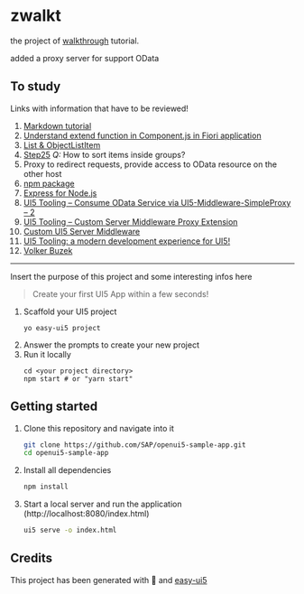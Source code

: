 # zwalkt

the project of [walkthrough](https://sapui5.hana.ondemand.com/#/topic/3da5f4be63264db99f2e5b04c5e853db) tutorial.

added a proxy server for support OData


## To study
Links with information that have to be reviewed!
1. [Markdown tutorial](https://commonmark.org/help/tutorial/06-lists.html)
1. [Understand extend function in Component.js in Fiori application](https://blogs.sap.com/2016/06/24/understand-extend-function-in-componentjs-in-fiori-application/)
1. [List & ObjectListItem](https://experience.sap.com/fiori-design-web/object-list-item/)
1. [Step25](https://sapui5.hana.ondemand.com/#/topic/c4b2a32bb72f483faa173e890e48d812) *Q:* How to sort items inside groups?
1. Proxy to redirect requests, provide access to OData resource on the other host 
  1. [npm package](https://www.npmjs.com/package/ui5-middleware-simpleproxy)
  1. [Express for Node.js](https://expressjs.com/en/starter/hello-world.html)
  1. [UI5 Tooling – Consume OData Service via UI5-Middleware-SimpleProxy – 2](https://sapyard.com/ui5-tooling-consume-odata-service-via-ui5-middleware-simpleproxy-2/)
  1. [UI5 Tooling – Custom Server Middleware Proxy Extension](https://blogs.sap.com/2019/08/26/ui5-tooling-custom-server-middleware-proxy-extension/)
  1. [Custom UI5 Server Middleware](https://sap.github.io/ui5-tooling/pages/extensibility/CustomServerMiddleware/)
1. [UI5 Tooling: a modern development experience for UI5!](https://blogs.sap.com/2020/04/07/ui5-tooling-a-modern-development-experience-for-ui5/)
1. [Volker Buzek](https://people.sap.com/vobu)





***
Insert the purpose of this project and some interesting infos here

> Create your first UI5 App within a few seconds!

1. Scaffold your UI5 project
   ```
   yo easy-ui5 project
   ```
1. Answer the prompts to create your new project
1. Run it locally
   ```
   cd <your project directory>
   npm start # or "yarn start"
   ```

## Getting started
1. Clone this repository and navigate into it
    ```sh
    git clone https://github.com/SAP/openui5-sample-app.git
    cd openui5-sample-app
    ```
1. Install all dependencies
    ```sh
    npm install
    ```

1. Start a local server and run the application (http://localhost:8080/index.html)
    ```sh
    ui5 serve -o index.html
    ```

## Credits

This project has been generated with 💙 and [easy-ui5](https://github.com/SAP)
